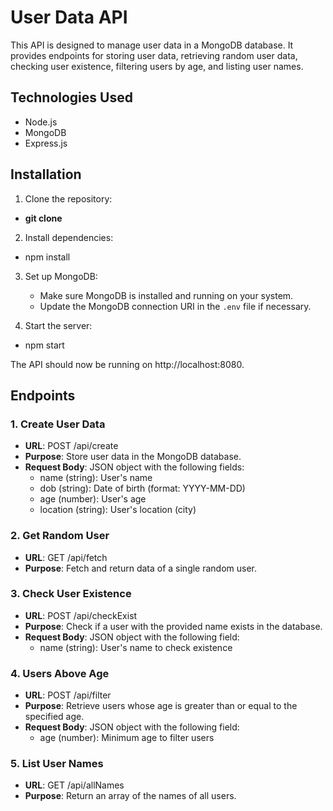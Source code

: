 # User Data API

This API is designed to manage user data in a MongoDB database. It provides endpoints for storing user data, retrieving random user data, checking user existence, filtering users by age, and listing user names.

## Technologies Used
- Node.js
- MongoDB
- Express.js

## Installation

1. Clone the repository:

- **git clone** <repository-url>

2. Install dependencies:

- npm install

3. Set up MongoDB:
   - Make sure MongoDB is installed and running on your system.
   - Update the MongoDB connection URI in the `.env` file if necessary.

4. Start the server:

- npm start

The API should now be running on http://localhost:8080.

## Endpoints

### 1. Create User Data

- **URL**: POST /api/create
- **Purpose**: Store user data in the MongoDB database.
- **Request Body**: JSON object with the following fields:
  - name (string): User's name
  - dob (string): Date of birth (format: YYYY-MM-DD)
  - age (number): User's age
  - location (string): User's location (city)

### 2. Get Random User

- **URL**: GET /api/fetch
- **Purpose**: Fetch and return data of a single random user.

### 3. Check User Existence

- **URL**: POST /api/checkExist
- **Purpose**: Check if a user with the provided name exists in the database.
- **Request Body**: JSON object with the following field:
  - name (string): User's name to check existence

### 4. Users Above Age

- **URL**: POST /api/filter
- **Purpose**: Retrieve users whose age is greater than or equal to the specified age.
- **Request Body**: JSON object with the following field:
  - age (number): Minimum age to filter users

### 5. List User Names

- **URL**: GET /api/allNames
- **Purpose**: Return an array of the names of all users.


